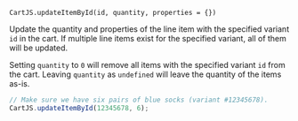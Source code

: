`CartJS.updateItemById(id, quantity, properties = {})`

Update the quantity and properties of the line item with the specified variant `id` in the cart.
If multiple line items exist for the specified variant, all of them will be updated.

Setting `quantity` to `0` will remove all items with the specified variant `id` from the cart.
Leaving `quantity` as `undefined` will leave the quantity of the items as-is.

```js
// Make sure we have six pairs of blue socks (variant #12345678).
CartJS.updateItemById(12345678, 6);
```
